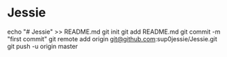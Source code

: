 # Jessie
echo "# Jessie" >> README.md
git init
git add README.md
git commit -m "first commit"
git remote add origin git@github.com:sup0jessie/Jessie.git
git push -u origin master
